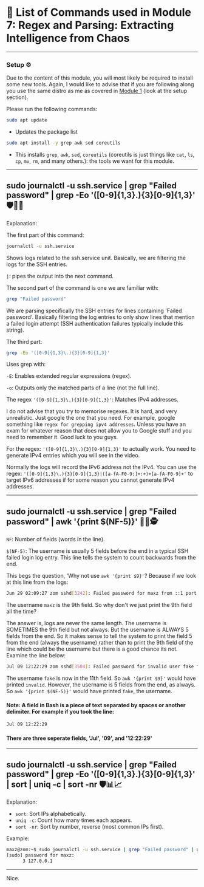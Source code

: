 
# 📖 List of Commands used in Module 7: Regex and Parsing: Extracting Intelligence from Chaos

---

### Setup ⚙️

Due to the content of this module, you will most likely be required to install some new tools. Again, I would like to advise that if you are following along you use the same distro as me as covered in [Module 1](https://github.com/zominy/bash-cybersecurity-course/blob/main/Module%201%3A%20Intro%20to%20Bash%20-%20The%20Cybersecurity%20Shell/notes.md) (look at the setup section).

Please run the following commands:
```bash
sudo apt update
```
- Updates the package list

```bash
sudo apt install -y grep awk sed coreutils
```
- This installs `grep`, `awk`, `sed`, `coreutils` (coreutils is just things like `cat`, `ls`, `cp`, `mv`, `rm`, and many others.): the tools we want for this module.

---

## sudo journalctl -u ssh.service | grep "Failed password" | grep -Eo '([0-9]{1,3}\.){3}[0-9]{1,3}' 🛡️📜🔎

Explanation:

The first part of this command:
```bash
journalctl -u ssh.service
```
Shows logs related to the ssh.service unit. Basically, we are filtering the logs for the SSH entries.

`|`: pipes the output into the next command.

The second part of the command is one we are familiar with:
```bash
grep "Failed password"
```
We are parsing specifically the SSH entries for lines containing 'Failed password'. Basically filtering the log entries to only show lines that mention a failed login attempt (SSH authentication failures typically include this string).

The third part:
```bash
grep -Eo '([0-9]{1,3}\.){3}[0-9]{1,3}'
```
Uses grep with:

`-E`: Enables extended regular expressions (regex).

`-o`: Outputs only the matched parts of a line (not the full line). 

The regex `'([0-9]{1,3}\.){3}[0-9]{1,3}'`: Matches IPv4 addresses.

I do not advise that you try to memorise regexes. It is hard, and very unrealistic. Just google the one that you need. For example, google something like `regex for grepping ipv4 addresses`. Unless you have an exam for whatever reason that does not allow you to Google stuff and you need to remember it. Good luck to you guys.

For the regex: `'([0-9]{1,3}\.){3}[0-9]{1,3}'` to actually work. You need to generate IPv4 entries which you will see in the video.

Normally the logs will record the IPv6 address not the IPv4. You can use the regex: `'([0-9]{1,3}\.){3}[0-9]{1,3}|([a-fA-F0-9:]+:+)+[a-fA-F0-9]+'` to target IPv6 addresses if for some reason you cannot generate IPv4 addresses.

---

## sudo journalctl -u ssh.service | grep "Failed password" | awk '{print $(NF-5)}' 📜🧮🕵️

`NF`: Number of fields (words in the line).

`$(NF-5)`: The username is usually 5 fields before the end in a typical SSH failed login log entry. This line tells the system to count backwards from the end.

This begs the question, 'Why not use `awk '{print $9}'`? Because if we look at this line from the logs:

```bash
Jun 29 02:09:27 zom sshd[3242]: Failed password for maxz from ::1 port 45766 ssh2
```
The username `maxz` is the 9th field. So why don't we just print the 9th field all the time?

The answer is, logs are never the same length. The username is SOMETIMES the 9th field but not always. But the username is ALWAYS 5 fields from the end. So it makes sense to tell the system to print the field 5 from the end (always the username) rather than to print the 9th field of the line which could be the username but there is a good chance its not. Examine the line below:

```bash
Jul 09 12:22:29 zom sshd[3504]: Failed password for invalid user fake from 127.0.0.1 port 36698 ssh2
```
The username `fake` is now in the 11th field. So `awk '{print $9}'` would have printed `invalid`. However, the username is 5 fields from the end, as always. So `awk '{print $(NF-5)}'` would have printed `fake`, the username.

#### Note: A field in Bash is a piece of text separated by spaces or another delimiter. For example if you took the line:
```bash
Jul 09 12:22:29
```
#### There are three seperate fields, 'Jul', '09', and '12:22:29'

---

## sudo journalctl -u ssh.service | grep "Failed password" | grep -Eo '([0-9]{1,3}\.){3}[0-9]{1,3}' | sort | uniq -c | sort -nr 🛡️📊📈

Explanation:

- `sort`: Sort IPs alphabetically.
- `uniq -c`: Count how many times each appears.
- `sort -nr`: Sort by number, reverse (most common IPs first).

Example:
```bash
maxz@zom:~$ sudo journalctl -u ssh.service | grep "Failed password" | grep -Eo '([0-9]{1,3}\.){3}[0-9]{1,3}' | sort | uniq -c | sort -nr
[sudo] password for maxz: 
      3 127.0.0.1
```

---

Nice.
